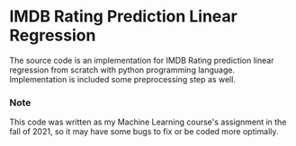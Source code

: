 # IMDB Rating Prediction Linear Regression

The source code is an implementation for IMDB Rating prediction linear regression from scratch with python programming language. Implementation is included some preprocessing step as well.  

### Note
This code was written as my Machine Learning course's assignment in the fall of 2021, so it may have some bugs to fix or be coded more optimally.


